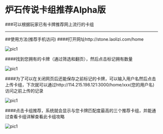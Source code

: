 # 炉石传说卡组推荐Alpha版
###可以根据玩家已有卡牌推荐网上流行的卡组
***
##使用方法(推荐手机访问)
####打开网址http://stone.laolizi.com/home

![pic1](http://stone.laolizi.com/tutorial/1.png)

####找到您拥有的卡牌（通过筛选和翻页），然后点击标记拥有数量

![pic1](http://stone.laolizi.com/tutorial/2.png)

####为了可以在关闭网页后还能保存之前标记的卡牌，可以输入用户名然后点击上传卡组，下次就可以通过http://114.215.198.121:3000/home/xxx(您的用户名)访问之前上传的记录

![pic1](http://stone.laolizi.com/tutorial/3.png)

####点击卡组推荐，系统就会显示与您卡牌匹配度最高的三个推荐卡组，并能通过查看卡组详解查看此卡组攻略

![pic1](http://stone.laolizi.com/tutorial/4.png)
